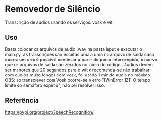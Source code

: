 # Removedor de Silêncio

Transcrição de audios usando os serviços: vosk e wit

## Uso

Basta colocar os arquivos de audio .wav na pasta input e executar o main.py, as transcrições são escritas uma a uma no arquivo de saída caso ocorra um erro é possivel continuar a partir do ponto interrompido, observe que os arquivos de saída são zerados no inicio do código..
Audios devem ser menores que 20 segundos para o wit e recomenda-se não trabalhar com audios muito longos com vosk, foi usado 1 min de audio no máximo.
OBS: ao transcrever com Vosk ocorre-se o erro "[WinError 121] O tempo limite do semáforo expirou", não sei resolver isso.

## Referência

https://pypi.org/project/SpeechRecognition/